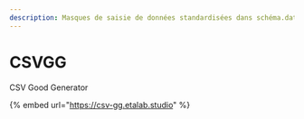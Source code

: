 ```yaml
---
description: Masques de saisie de données standardisées dans schéma.data.gouv.fr
---
```


# CSVGG

CSV Good Generator

{% embed url="https://csv-gg.etalab.studio" %}



